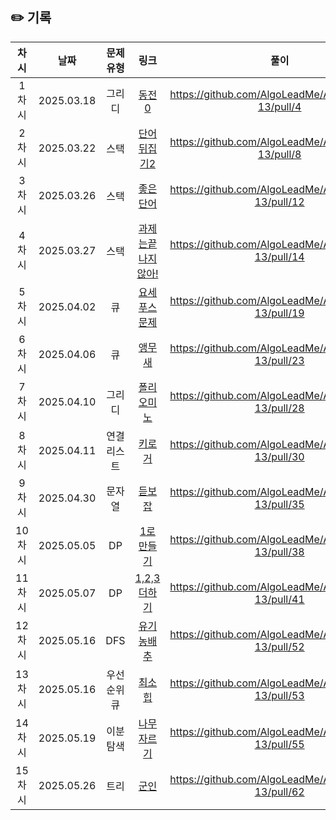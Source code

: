 ## ✏️ 기록   
 
 | 차시 |    날짜    | 문제유형 | 링크 | 풀이 |
 |:----:|:---------:|:----:|:-----:|:----:|
 | 1차시 | 2025.03.18 |  그리디  | [동전0](https://www.acmicpc.net/problem/11047)|https://github.com/AlgoLeadMe/AlgoLeadMe-13/pull/4|
 | 2차시 | 2025.03.22 |   스택   | [단어뒤집기2](https://www.acmicpc.net/problem/17413)|https://github.com/AlgoLeadMe/AlgoLeadMe-13/pull/8|
 | 3차시 | 2025.03.26 |   스택   | [좋은단어](https://www.acmicpc.net/problem/3986)|https://github.com/AlgoLeadMe/AlgoLeadMe-13/pull/12|
 | 4차시 | 2025.03.27 |   스택   | [과제는끝나지않아!](https://www.acmicpc.net/problem/17952)|https://github.com/AlgoLeadMe/AlgoLeadMe-13/pull/14|
 | 5차시 | 2025.04.02 |   큐    |  [요세푸스문제](https://www.acmicpc.net/problem/1158)|https://github.com/AlgoLeadMe/AlgoLeadMe-13/pull/19|
 | 6차시 | 2025.04.06 |   큐    | [앵무새](https://www.acmicpc.net/problem/14713)|https://github.com/AlgoLeadMe/AlgoLeadMe-13/pull/23|
 | 7차시 | 2025.04.10 |  그리디  | [폴리오미노](https://www.acmicpc.net/problem/1343)|https://github.com/AlgoLeadMe/AlgoLeadMe-13/pull/28|
 | 8차시 | 2025.04.11 | 연결리스트| [키로거](https://www.acmicpc.net/problem/5397)|https://github.com/AlgoLeadMe/AlgoLeadMe-13/pull/30|
 | 9차시 | 2025.04.30 | 문자열   | [듣보잡](https://www.acmicpc.net/problem/1764)|https://github.com/AlgoLeadMe/AlgoLeadMe-13/pull/35|
 |10차시| 2025.05.05 |   DP  | [1로만들기](https://www.acmicpc.net/problem/1463)|https://github.com/AlgoLeadMe/AlgoLeadMe-13/pull/38|
 |11차시| 2025.05.07 |  DP   | [1,2,3더하기](https://www.acmicpc.net/problem/9095)|https://github.com/AlgoLeadMe/AlgoLeadMe-13/pull/41|
 |12차시| 2025.05.16 | DFS   | [유기농배추](https://www.acmicpc.net/problem/1012)|https://github.com/AlgoLeadMe/AlgoLeadMe-13/pull/52|
 |13차시| 2025.05.16 |우선순위큐| [최소힙](https://www.acmicpc.net/problem/1927)|https://github.com/AlgoLeadMe/AlgoLeadMe-13/pull/53|
 |14차시| 2025.05.19| 이분탐색 | [나무자르기](https://www.acmicpc.net/problem/2805)|https://github.com/AlgoLeadMe/AlgoLeadMe-13/pull/55|
 |15차시| 2025.05.26| 트리    | [군인](https://www.acmicpc.net/problem/1321)|https://github.com/AlgoLeadMe/AlgoLeadMe-13/pull/62|
